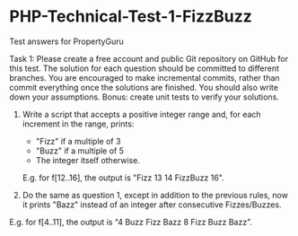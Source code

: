 PHP-Technical-Test-1-FizzBuzz
=============================

Test answers for PropertyGuru


Task 1:
Please create a free account and public Git repository on GitHub for this test.
The solution for each question should be committed to different branches.
You are encouraged to make incremental commits, rather than commit everything once the solutions are finished.
You should also write down your assumptions.
Bonus: create unit tests to verify your solutions.

1. Write a script that accepts a positive integer range and, for each increment in the range, prints:
   - "Fizz" if a multiple of 3
   - "Buzz" if a multiple of 5
   - The integer itself otherwise.
   
   E.g. for f[12..16], the output is "Fizz 13 14 FizzBuzz 16".

2. Do the same as question 1, except in addition to the previous rules, now it prints "Bazz" instead of an integer after consecutive Fizzes/Buzzes.

  E.g. for f[4..11], the output is “4 Buzz Fizz Bazz 8 Fizz Buzz Bazz”.
